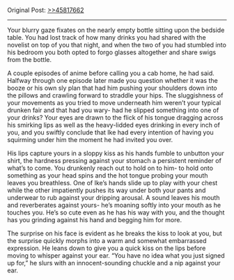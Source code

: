 Original Post: [>>45817662](https://warosu.org/vt/thread/45791447#p45817662)
***
Your blurry gaze fixates on the nearly empty bottle sitting upon the bedside table. You had lost track of how many drinks you had shared with the novelist on top of you that night, and when the two of you had stumbled into his bedroom you both opted to forgo glasses altogether and share swigs from the bottle.

A couple episodes of anime before calling you a cab home, he had said. Halfway through one episode later made you question whether it was the booze or his own sly plan that had him pushing your shoulders down into the pillows and crawling forward to straddle your hips. The sluggishness of your movements as you tried to move underneath him weren’t your typical drunken fair and that had you wary- had he slipped something into one of your drinks? Your eyes are drawn to the flick of his tongue dragging across his smirking lips as well as the heavy-lidded eyes drinking in every inch of you, and you swiftly conclude that Ike had every intention of having you squirming under him the moment he had invited you over.

His lips capture yours in a sloppy kiss as his hands fumble to unbutton your shirt, the hardness pressing against your stomach a persistent reminder of what’s to come. You drunkenly reach out to hold on to him- to hold onto something as your head spins and the hot tongue probing your mouth leaves you breathless. One of Ike’s hands slide up to play with your chest while the other impatiently pushes its way under both your pants and underwear to rub against your dripping arousal. A sound leaves his mouth and reverberates against yours- he’s moaning softly into your mouth as he touches you. He’s so cute even as he has his way with you, and the thought has you grinding against his hand and begging him for more.

The surprise on his face is evident as he breaks the kiss to look at you, but the surprise quickly morphs into a warm and somewhat embarrassed expression. He leans down to give you a quick kiss on the lips before moving to whisper against your ear. “You have no idea what you just signed up for,” he slurs with an innocent-sounding chuckle and a nip against your ear.
